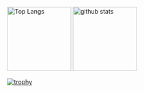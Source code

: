 <p align="left"> 
  <img alt="Top Langs" height="150px" src="https://github-readme-stats.vercel.app/api/top-langs/?username=kouuuki&layout=compact&theme=tokyonight&count_private=true&langs_count=10&hide=html,css" />
  <img alt="github stats" height="150px" src="https://github-readme-stats.vercel.app/api?username=kouuuki&theme=tokyonight&count_private=true" />
</p>

[![trophy](https://github-profile-trophy.vercel.app/?username=kouuuki&theme=onedark&column=7&count_private=true
)](https://github.com/ryo-ma/github-profile-trophy)


<!--
**kouuuki/kouuuki** is a ✨ _special_ ✨ repository because its `README.md` (this file) appears on your GitHub profile.

Here are some ideas to get you started:

- 🔭 I’m currently working on ...
- 🌱 I’m currently learning ...
- 👯 I’m looking to collaborate on ...
- 🤔 I’m looking for help with ...
- 💬 Ask me about ...
- 📫 How to reach me: ...
- 😄 Pronouns: ...
- ⚡ Fun fact: ...
-->
